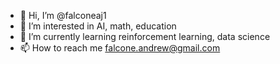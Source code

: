 - 👋 Hi, I’m @falconeaj1
- 👀 I’m interested in AI, math, education
- 🌱 I’m currently learning reinforcement learning, data science
- 📫 How to reach me falcone.andrew@gmail.com

<!---
falconeaj1/falconeaj1 is a ✨ special ✨ repository because its `README.md` (this file) appears on your GitHub profile.
You can click the Preview link to take a look at your changes.
--->
